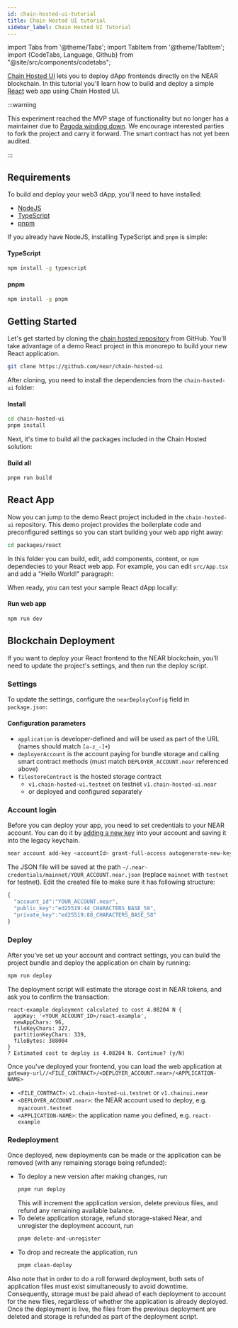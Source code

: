 ```yaml
---
id: chain-hosted-ui-tutorial
title: Chain Hosted UI tutorial
sidebar_label: Chain Hosted UI Tutorial
---
```

import Tabs from '@theme/Tabs';
import TabItem from '@theme/TabItem';
import {CodeTabs, Language, Github} from "@site/src/components/codetabs";

[Chain Hosted UI](chain-ui.md) lets you to deploy dApp frontends directly on the NEAR blockchain.
In this tutorial you'll learn how to build and deploy a simple [React](https://react.dev/) web app using Chain Hosted UI.

:::warning

This experiment reached the MVP stage of functionality but no longer has a maintainer due to [Pagoda winding down](https://docs.near.org/blog/2024-08-13-pagoda-services).
We encourage interested parties to fork the project and carry it forward. The smart contract has not yet been audited.

:::

## Requirements

To build and deploy your web3 dApp, you'll need to have installed:

- [NodeJS](https://nodejs.org)
- [TypeScript](https://typescriptlang.org)
- [pnpm](https://pnpm.io/)

If you already have NodeJS, installing TypeScript and `pnpm` is simple:

#### TypeScript

```sh
npm install -g typescript
```

#### pnpm

```sh
npm install -g pnpm
```

## Getting Started

Let's get started by cloning the [chain hosted repository](https://github.com/near/chain-hosted-ui/) from GitHub.
You'll take advantage of a demo React project in this monorepo to build your new React application.

```sh
git clone https://github.com/near/chain-hosted-ui
```

After cloning, you need to install the dependencies from the `chain-hosted-ui` folder:

#### Install

```sh
cd chain-hosted-ui
pnpm install
```

Next, it's time to build all the packages included in the Chain Hosted solution:

#### Build all

```sh
pnpm run build
```

## React App


Now you can jump to the demo React project included in the `chain-hosted-ui` repository. This demo project provides the boilerplate code and preconfigured settings so you can start building your web app right away:

```sh
cd packages/react
```

In this folder you can build, edit, add components, content, or `npm` dependecies to your React web app.
For example, you can edit `src/App.tsx` and add a "Hello World!" paragraph:

<CodeTabs>
  <TabItem value="App.tsx">
    <Github url="https://github.com/near/chain-hosted-ui/blob/35e3b518e2a1348eb94d85749a12a591616cc64e/packages/react/src/App.tsx" start="16" end="21" language="jsx" />
  </TabItem>
</CodeTabs>


When ready, you can test your sample React dApp locally:

#### Run web app

```sh
npm run dev
```

## Blockchain Deployment

If you want to deploy your React frontend to the NEAR blockchain, you'll need to update the project's settings, and then run the deploy script.

### Settings

To update the settings, configure the `nearDeployConfig` field in `package.json`:

<CodeTabs>
  <TabItem value="package.json">
    <Github url="https://github.com/near/chain-hosted-ui/blob/35e3b518e2a1348eb94d85749a12a591616cc64e/packages/react/package.json" start="42" end="46" language="jsx" />
  </TabItem>
</CodeTabs>

#### Configuration parameters

 - `application` is developer-defined and will be used as part of the URL (names should match `[a-z_-]+`)
 - `deployerAccount` is the account paying for bundle storage and calling smart contract methods (must match `DEPLOYER_ACCOUNT.near` referenced above)
 - `filestoreContract` is the hosted storage contract
   - `v1.chain-hosted-ui.testnet` on testnet
`v1.chain-hosted-ui.near`
   - or deployed and configured separately

### Account login

Before you can deploy your app, you need to set credentials to your NEAR account. You can do it by [adding a new key](../../4.tools/cli.md#add-key) into your account and saving it into the legacy keychain.

```bash
near account add-key <accountId> grant-full-access autogenerate-new-keypair save-to-legacy-keychain network-config testnet sign-with-keychain send
```

The JSON file will be saved at the path `~/.near-credentials/mainnet/YOUR_ACCOUNT.near.json` (replace `mainnet` with `testnet` for testnet). Edit the created file to make sure it has following structure:

```js
{
  "account_id":"YOUR_ACCOUNT.near",
  "public_key":"ed25519:44_CHARACTERS_BASE_58",
  "private_key":"ed25519:88_CHARACTERS_BASE_58"
}
```

### Deploy

After you've set up your account and contract settings, you can build the project bundle and deploy the application on chain by running:

```sh
npm run deploy
```

The deployment script will estimate the storage cost in NEAR tokens, and ask you to confirm the transaction:

```
react-example deployment calculated to cost 4.08204 N {
  appKey: '<YOUR_ACCOUNT_ID>/react-example',
  newAppChars: 96,
  fileKeyChars: 327,
  partitionKeyChars: 339,
  fileBytes: 388004
}
? Estimated cost to deploy is 4.08204 N. Continue? (y/N)
```

Once you've deployed your frontend, you can load the web application at `gateway-url//<FILE_CONTRACT>/<DEPLOYER_ACCOUNT.near>/<APPLICATION-NAME>`
 - `<FILE_CONTRACT>`: `v1.chain-hosted-ui.testnet` or `v1.chainui.near`
 - `<DEPLOYER_ACCOUNT.near>`: the NEAR account used to deploy, e.g. `myaccount.testnet`
 - `<APPLICATION-NAME>`: the application name you defined, e.g. `react-example`

### Redeployment

Once deployed, new deployments can be made or the application can be removed (with any remaining storage being refunded):
- To deploy a new version after making changes, run
  ```sh
  pnpm run deploy
  ```
  This will increment the application version, delete previous files, and refund any remaining available balance.
- To delete application storage, refund storage-staked Near, and unregister the deployment account, run
  ```sh
  pnpm delete-and-unregister
  ```
- To drop and recreate the application, run
  ```sh
  pnpm clean-deploy
  ```

Also note that in order to do a roll forward deployment, both sets of application files must exist simultaneously to avoid downtime.
Consequently, storage must be paid ahead of each deployment to account for the new files, regardless
of whether the application is already deployed. Once the deployment is live, the files from the previous deployment are deleted and storage is refunded as part of the deployment script.

